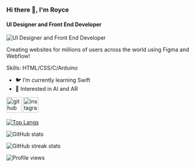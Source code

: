 

### Hi there 👋, I'm Royce
#### UI Designer and Front End Developer
![UI Designer and Front End Developer](https://thumbs.dreamstime.com/z/horizontal-banner-hands-typing-laptop-keyboard-various-electronic-devices-symbols-programming-software-horizontal-125917922.jpg)

Creating websites for millions of users across the world using Figma and Webflow! 

Skills: HTML/CSS/C/Arduino

- 🐦 I’m currently learning Swift 
- 🤖 Interested in AI and AR 


[<img src='https://cdn.jsdelivr.net/npm/simple-icons@3.0.1/icons/github.svg' alt='github' height='40'>](https://github.com/officialroycedavid)  [<img src='https://cdn.jsdelivr.net/npm/simple-icons@3.0.1/icons/instagram.svg' alt='instagram' height='40'>](https://www.instagram.com/royce.d_/)  

[![Top Langs](https://github-readme-stats.vercel.app/api/top-langs/?username=officialroycedavid)](https://github.com/anuraghazra/github-readme-stats)

![GitHub stats](https://github-readme-stats.vercel.app/api?username=officialroycedavid&show_icons=true)  

![GitHub streak stats](https://github-readme-streak-stats.herokuapp.com/?user=officialroycedavid)  

![Profile views](https://gpvc.arturio.dev/officialroycedavid) 
